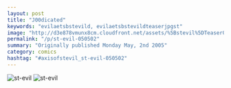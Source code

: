 ```yaml
---
layout: post
title: "J00dicated"
keywords: "evilaetsbstevild, evilaetsbstevildteaserjpgst"
image: "http://d3e878vmunx8cm.cloudfront.net/assets/%5Bstevil%5DTeaser050205.jpg"
permalink: "/p/st-evil-050502"
summary: "Originally published Monday May, 2nd 2005"
category: comics
hashtag: "#axisofstevil_st-evil-050502"
---
```


![st-evil](http://d3e878vmunx8cm.cloudfront.net/assets/%5Bstevil%5DTeaser050205.jpg)
![st-evil](http://d3e878vmunx8cm.cloudfront.net/assets/%5Bstevil%5D5-2-05.jpg)

